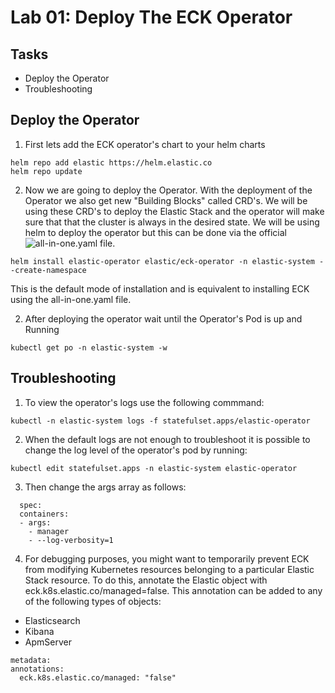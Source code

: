 # Lab 01: Deploy The ECK Operator

## Tasks

 - Deploy the Operator
 - Troubleshooting

## Deploy the Operator

1. First lets add the ECK operator's chart to your helm charts
  ```
  helm repo add elastic https://helm.elastic.co
  helm repo update
  ```
2. Now we are going to deploy the Operator. With the deployment of the Operator we also get new "Building Blocks" called CRD's. We will be using these CRD's to deploy the Elastic Stack and the operator will make sure that that the cluster is always in the desired state. We will be using helm to deploy the operator but this can be done via the official ![all-in-one.yaml](https://download.elastic.co/downloads/eck/1.6.0/all-in-one.yaml) file.
  ```
  helm install elastic-operator elastic/eck-operator -n elastic-system --create-namespace
  ```
  This is the default mode of installation and is equivalent to installing ECK using the all-in-one.yaml file.

2. After deploying the operator wait until the Operator's Pod is up and Running
  ```
  kubectl get po -n elastic-system -w
  ```

## Troubleshooting

1. To view the operator's logs use the following commmand:
  ```
  kubectl -n elastic-system logs -f statefulset.apps/elastic-operator
  ```

2. When the default logs are not enough to troubleshoot it is possible to change the log level of the operator's pod by running:
  ```
  kubectl edit statefulset.apps -n elastic-system elastic-operator
  ```

3. Then change the args array as follows:
  ```
    spec:
    containers:
    - args:
      - manager
      - --log-verbosity=1
  ```

4. For debugging purposes, you might want to temporarily prevent ECK from modifying Kubernetes resources belonging to a particular Elastic Stack resource. To do this, annotate the Elastic object with eck.k8s.elastic.co/managed=false. This annotation can be added to any of the following types of objects:
  - Elasticsearch
  - Kibana
  - ApmServer
  ```
  metadata:
  annotations:
    eck.k8s.elastic.co/managed: "false"
  ```
